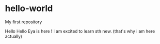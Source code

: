 # hello-world
My first repository

Hello Hello Eya is here !
I am excited to learn sth new. (that's why i am here actually)

